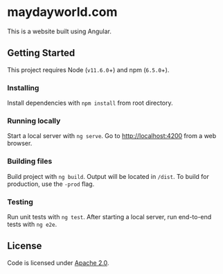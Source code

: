 # maydayworld.com

This is a website built using Angular.

## Getting Started
This project requires Node (`v11.6.0`+) and npm (`6.5.0`+).

### Installing
Install dependencies with `npm install` from root directory.

### Running locally
Start a local server with `ng serve`. Go to [http://localhost:4200](http://localhost:4200) from a web browser.

### Building files
Build project with `ng build`. Output will be located in `/dist`. To build for production, use the `-prod` flag.

### Testing
Run unit tests with `ng test`. After starting a local server, run end-to-end tests with `ng e2e`.

## License
Code is licensed under [Apache 2.0](/LICENSE).
